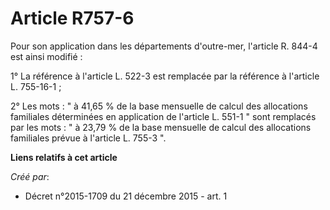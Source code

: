 # Article R757-6

Pour son application dans les départements d'outre-mer, l'article R. 844-4 est ainsi modifié : 

1° La référence à l'article L. 522-3 est remplacée par la référence à l'article L. 755-16-1 ; 

2° Les mots : " à 41,65 % de la base mensuelle de calcul des allocations familiales déterminées en application de l'article
L. 551-1 " sont remplacés par les mots : " à 23,79 % de la base mensuelle de calcul des allocations familiales prévue à
l'article L. 755-3 ".

**Liens relatifs à cet article**

_Créé par_:

  - Décret n°2015-1709 du 21 décembre 2015 - art. 1
